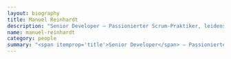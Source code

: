 ```yaml
---
layout: biography
title: Manuel Reinhardt
description: "Senior Developer — Passionierter Scrum-Praktiker, leidenschaftlicher Python-Jongleur, Systemadministrator, Prozess-Wächter und Whisky-Kenner."
name: manuel-reinhardt
category: people
summary: "<span itemprop='title'>Senior Developer</span> — Passionierter Scrum-Praktiker, leidenschaftlicher Python-Jongleur, Systemadministrator, Prozess-Wächter und Whisky-Kenner."
---
```

